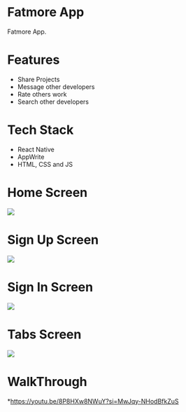 # Fatmore App
Fatmore App.

# Features
* Share Projects
* Message other developers
* Rate others work
* Search other developers

# Tech Stack
* React Native
* AppWrite
* HTML, CSS and JS

# Home Screen
<img src="assets/images/screenshot/onboarding.jpg">  

# Sign Up Screen
<img src="assets/images/screenshot/signup.jpg">  

# Sign In Screen
<img src="assets/images/screenshot/login.jpg">  

# Tabs Screen
<img src="assets/images/screenshot/tabs.jpg"> 

# WalkThrough
*https://youtu.be/8P8HXw8NWuY?si=MwJqy-NHodBfkZuS

